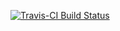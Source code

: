 [![Travis-CI Build Status](https://travis-ci.org/akgold/pdf2tab.svg?branch=master)](https://travis-ci.org/akgold/pdf2tab)